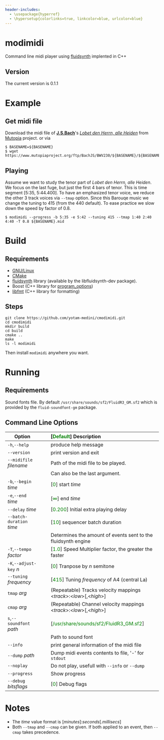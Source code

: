```yaml
---
header-includes:
  - \usepackage{hyperref}
  - \hypersetup{colorlinks=true, linkcolor=blue, urlcolor=blue}
---
```

# modimidi
Command line midi player using
[fluidsynth](https://www.fluidsynth.org/api/index.html) implented in C++

## Version
The current version is 0.1.1

# Example

## Get midi file

Download the midi file of
[**J.S.Bach**](https://www.mutopiaproject.org/cgibin/make-table.cgi?Composer=BachJS)'s
[*Lobet den Herrn, alle Heiden*](https://www.mutopiaproject.org/ftp/BachJS/BWV230/bach_BWV_230_Lobet_den_Herrn_alle_Heiden/bach_BWV_230_Lobet_den_Herrn_alle_Heiden.mid)
from [Mutopia](https://www.mutopiaproject.org) project.
or via
```
$ BASENAME=${BASENAME}
$ wget https://www.mutopiaproject.org/ftp/BachJS/BWV230/${BASENAME}/${BASENAME}.mid

```

## Playing

Assume we want to study the tenor part of
*Lobet den Herrn, alle Heiden*.
We focus on the last fuge, but just the first 4 bars of tenor.
This is time segment [5:35, 5:44.400].
To have an emphasized tenor voice,
we reduce the other 3 track voices via ```--tmap``` option.
Since this Barouqe music we change the tuning to 415
(from the 440 default).
To ease practice we slow down the speed by factor of 0.8.

```
$ modimidi --progress -b 5:35 -e 5:42 --tuning 415 --tmap 1:40 2:40 4:40 -T 0.8 ${BASENAME}.mid
```
# Build

## Requirements

* [GNU/Linux](https://www.gnu.org/gnu/linux-and-gnu.en.html)
* [CMake](https://cmake.org/)
* [fluidsynth](https://www.fluidsynth.org/api) library (available by the libfluidsynth-dev package).
* Boost (C++ library for [program_options](https://www.boost.org/doc/libs/1_87_0/doc/html/program_options.html))
* [libfmt](https://fmt.dev)  (C++ library for formatting)

## Steps

```
git clone https://github.com/yotam-medini/cmodimidi.git
cd cmodimidi
mkdir build
cd build
cmake ..
make
ls -l modimidi
```

Then install ```modimidi``` anywhere you want.

# Running

## Requirements

Sound fonts file.
By default ``/usr/share/sounds/sf2/FluidR3_GM.sf2``
which is provided by the ``fluid-soundfont-gm`` package.

## Command Line Options

|  Option                        | &nbsp;&nbsp;&nbsp; | [<text style="color: green">Default</text>] Description |
|  -------------                 | -------            |:------------- |
|  ``-h``,``--help``             |                    | produce help message |
|  ``--version``                 |                    | print version and exit |
|  ``--midifile`` *filename*     |                    | Path of the midi file to be played. |
|                                |                    | Can also be the last argument. |
|   ``-b``,``--begin`` *time*    |                    | [<font color="green">0</font>] start *time* |
|   ``-e``,``--end``   *time*    |                    |  [<font color="green">$\infty$</font>] end *time* |
|   ``--delay`` *time*           |                    | [<font color="green">0.200</font>] Initial extra playing delay |
|   ``--batch-duration`` *time*  |                    | [<font color="green">10</font>] sequencer batch duration |
|     &nbsp;                     |     &nbsp;         | Determines the amount of events sent to the fluidsynth engine |
|   ``-T``,``--tempo`` *factor*  |                    | [<font color="green">1.0</font>] Speed Multiplier factor, the greater the faster |
|   ``-K``,``--adjust-key`` *n*  |                    | [<font color="green">0</font>] Tranpose by $n$ semitone |
|   ``--tuning`` *frequency*     |                    | [<font color="green">415</font>] Tuning *frequency* of A4 (central La) |
|   ``tmap`` *arg*               |                    | (Repeatable) Tracks velocity mappings <*track*>:<*low*>[,<*high*>] |
|   ``cmap`` *arg*               |                    | (Repeatable) Channel velocity mappings <*track*>:<*low*>[,<*high*>] |
|   ``s``,``--soundfont`` *path* |                    | [<font color="green">/usr/share/sounds/sf2/FluidR3_GM.sf2</font>]  |
|                &nbsp;          |    &nbsp;          | Path to sound font |
|   ``--info``                   |                    | print general information of the midi file |
|   ``--dump`` *path*            |                    | Dump midi events contents to file, '-' for ``stdout`` |
|   ``--noplay``                 |                    | Do not play, usefull with ``--info`` or ``--dump`` |
|   ``--progress``               |                    | Show progress |
|   ``--debug`` $bitsflags$      |                    | [<font color="green">0</font>] Debug flags |

# Notes
* The *time* value format is [*minutes*]:*seconds*[.*millisecs*]
* Both ``--tmap`` and ``--cmap`` can be given. If both applied to an event, then ``--cmap`` takes precedence.

